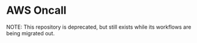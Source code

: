 # AWS Oncall

NOTE: This repository is deprecated, but still exists while its workflows are being migrated out.

